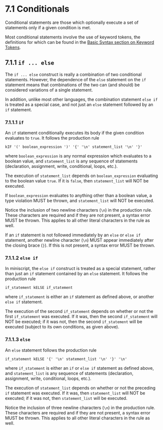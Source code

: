# 7.1 Conditionals
Conditional statements are those which optionally execute a set of statements only if a given condition is met.

Most conditional statements involve the use of keyword tokens, the definitions for which can be found in the [Basic Syntax section on Keyword Tokens](../basic_syntax/tokens.md#211-keyword-tokens).

## 7.1.1 `if ... else`
The `if ... else` construct is really a combination of two conditional statements. However, the dependence of the `else` statement on the `if` statement means that combinations of the two can (and should) be considered variations of a single statement.

In addition, unlike most other languages, the combination statement `else if` is treated as a special case, and not just an `else` statement followed by an `if` statement.

### 7.1.1.1 `if`
An `if` statement conditionally executes its body if the given condition evaluates to `true`. It follows the production rule

    kIF '(' boolean_expression ')' '{' '\n' statement_list '\n' '}'

where `boolean_expression` is any normal expression which evaluates to a boolean value, and `statement_list` is any sequence of statements (declaration, assignment, write, conditional, loops, etc.).

The execution of `statement_list` depends on `boolean_expression` evaluating to the boolean value `true`. If it is `false`, then `statement_list` will NOT be executed.

If `boolean_expression` evaluates to anything other than a boolean value, a type violation MUST be thrown, and `statement_list` will NOT be executed.

Notice the inclusion of two newline characters (`\n`) in the production rule. These characters are required and if they are not present, a syntax error MUST be thrown. This applies to all other literal characters in the rule as well.

If an `if` statement is not followed immediately by an `else` or `else if` statement, another newline character (`\n`) MUST appear immediately after the closing brace (`}`). If this is not present, a syntax error MUST be thrown.

### 7.1.1.2 `else if`
In miniscript, the `else if` construct is treated as a special statement, rather than just an `if` statement contained by an `else` statement. It follows the production rule

    if_statement kELSE if_statement

where `if_statement` is either an `if` statement as defined above, or another `else if` statement.

The execution of the second `if_statement` depends on whether or not the first `if_statement` was executed. If it was, then the second `if_statement` will NOT be executed; if it was not, then the second `if_statement` will be executed (subject to its own conditions, as given above).

### 7.1.1.3 `else`
An `else` statement follows the production rule

    if_statement kELSE '{' '\n' statement_list '\n' '}' '\n'

where `if_statement` is either an `if` or `else if` statement as defined above, and `statement_list` is any sequence of statements (declaration, assignment, write, conditional, loops, etc.).

The execution of `statement_list` depends on whether or not the preceding `if` statement was executed. If it was, then `statement_list` will NOT be executed; if it was not, then `statement_list` will be executed.

Notice the inclusion of three newline characters (`\n`) in the production rule. These characters are required and if they are not present, a syntax error MUST be thrown. This applies to all other literal characters in the rule as well.
